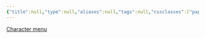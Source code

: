 ```yaml
---
{"title":null,"type":null,"aliases":null,"tags":null,"cssclasses":["paper","justified","publish"],"draft":true,"created":"2024-10-23T02:22","updated":"2024-10-23T03:11","encoded":"SoH%20Index.md","link":null,"publish":true,"path":"Song of Hero/SoH index.md","permalink":"/song-of-hero/so-h-index/","PassFrontmatter":true}
---
```



[Character menu](Character%20menu.md)